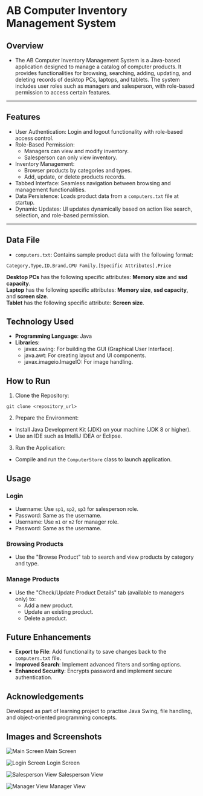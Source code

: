 # AB Computer Inventory Management System

## Overview
- The AB Computer Inventory Management System is a Java-based application designed to manage a catalog of computer products.
It provides functionalities for browsing, searching, adding, updating, and deleting records of desktop PCs, laptops, and tablets.
The system includes user roles such as managers and salesperson, with role-based permission to access certain features.
---
## Features
- User Authentication: Login and logout functionality with role-based access control.
- Role-Based Permission: 
    - Managers can view and modify inventory.
    - Salesperson can only view inventory.
- Inventory Management:
    - Browser products by categories and types.
    - Add, update, or delete products records.
- Tabbed Interface: Seamless navigation between browsing and management functionalities.
- Data Persistence: Loads product data from a `computers.txt` file at startup.
- Dynamic Updates: UI updates dynamically based on action like search, selection, and role-based permission.
---
## Data File
- `computers.txt`: Contains sample product data with the following format:
```
Category,Type,ID,Brand,CPU Family,[Specific Attributes],Price
```
**Desktop PCs** has the following specific attributes: **Memory size** and **ssd capacity**.  
**Laptop** has the following specific attributes: **Memory size**, **ssd capacity**, and **screen size**.  
**Tablet** has the following specific attribute: **Screen size**.


## Technology Used
- **Programming Language**: Java
- **Libraries**:
  - javax.swing: For building the GUI (Graphical User Interface).
  - java.awt: For creating layout and UI components.
  - javax.imageio.ImageIO: For image handling.

## How to Run
1. Clone the Repository:
```
git clone <repository_url>
```
2. Prepare the Environment:
- Install Java Development Kit (JDK) on your machine (JDK 8 or higher).
- Use an IDE such as IntelliJ IDEA or Eclipse.
3. Run the Application:
- Compile and run the `ComputerStore` class to launch application.

## Usage
### Login
- Username: Use `sp1`, `sp2`, `sp3` for salesperson role.
- Password: Same as the username.
- Username: Use `m1` or `m2` for manager role.
- Password: Same as the username.

### Browsing Products
- Use the "Browse Product" tab to search and view products by category and type.

### Manage Products
- Use the "Check/Update Product Details" tab (available to managers only) to:
  - Add a new product.
  - Update an existing product.
  - Delete a product.

## Future Enhancements
- **Export to File**: Add functionality to save changes back to the `computers.txt` file.
- **Improved Search**: Implement advanced filters and sorting options.
- **Enhanced Security**: Encrypts password and implement secure authentication.

## Acknowledgements
Developed as part of learning project to practise Java Swing, file handling, and object-oriented programming concepts.

## Images and Screenshots
![Main Screen](Screenshots/main_window.png) Main Screen

![Login Screen](Screenshots/login.png) Login Screen

![Salesperson View](Screenshots/salesperson_view.png) Salesperson View

![Manager View](Screenshots/manager_view.png) Manager View